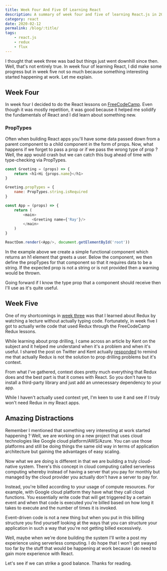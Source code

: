 ```yaml
--- 
title: Week Four And Five Of Learning React
description: A summary of week four and five of learning React.js in 2020.
category: react
date: 2020-02-12
permalink: /blog/:title/
tags:
    - react.js
    - redux
    - flux
---
```


I thought that week three was bad but things just went downhill since then. Well, that's not entirely true. In week four of learning React, I did make some progress but in week five not so much because something interesting started happening at work. Let me explain.

<!--more-->

## Week Four

In week four I decided to do the React lessons on <a href="" target="_blank">FreeCodeCamp</a>. Even though it was mostly repetition, it was good because it helped me solidify the fundamentals of React and I did learn about something new.

### PropTypes

Often when building React apps you'll have some data passed down from a parent component to a child component in the form of props. Now, what happens if we forget to pass a prop or if we pass the wrong type of prop ? Well, the app would crash but we can catch this bug ahead of time with type-checking via PropTypes.

```javascript
const Greeting = (props) => {
    return <h1>Hi {props.name}</h1>
}

Greeting.propTypes = {
    name: PropTypes.string.isRequired
}

const App = (props) => {
    return (
        <main>
            <Greeting name={'Ray'}/>
        </main>
    )
}

ReactDom.render(<App/>, document.getElementById('root'))
```

In the example above we create a simple functional component which returns an h1 element that greets a user. Below the component, we then define the propTypes for that component so that it requires data to be a string. If the expected prop is not a string or is not provided then a warning would be thrown.

Going forward if I know the type prop that a component should receive then I'll use as it's quite useful.

## Week Five

One of my shortcomings in <a href="/blog/week-three-of-learning-react/" target="_blank">week three</a> was that I learned about Redux by watching a lecture without actually typing code. Fortunately, in week five I got to actually write code that used Redux through the FreeCodeCamp Redux lessons.

While learning about prop drilling, I came across an article by Kent on the subject and it helped me understand when it's a problem and when it's useful. I shared the post on Twitter and Kent actually <a href="https://twitter.com/Rayhatron/status/1221809686753742849" target="_blank">responded</a> to remind me that actually Redux is not the solution to prop drilling problems but it's context.

From what I've gathered, context does pretty much everything that Redux does and the best part is that it comes with React. So you don't have to install a third-party library and just add an unnecessary dependency to your app.

While I haven't actually used context yet, I'm keen to use it and see if I truly won't need Redux in my React apps.

## Amazing Distractions

Remember I mentioned that something very interesting at work started happening ? Well, we are working on a new project that uses cloud technologies like Google cloud platform/AWS/Azure. You can use those platforms and still be doing things the same old way in terms of application architecture but gaining the advantages of easy scaling.

Now what we are doing is different in that we are building a truly cloud-native system. There's this concept in cloud computing called serverless computing whereby instead of having a server that you pay for monthly but managed by the cloud provider you actually don't have a server to pay for.

Instead, you're billed according to your usage of compute resources. For example, with Google cloud platform they have what they call cloud functions. You essentially write code that will get triggered by a certain event and when that code is executed you're billed based on how long it takes to execute and the number of times it is invoked.

Event-driven code is not a new thing but when you put in this billing structure you find yourself looking at the ways that you can structure your application in such a way that you're not getting billed excessively.

Well, maybe when we're done building the system I'll write a post my experience using serverless computing. I do hope that I won't get swayed too far by the stuff that would be happening at work because I do need to gain more experience with React.

Let's see if we can strike a good balance. Thanks for reading.
